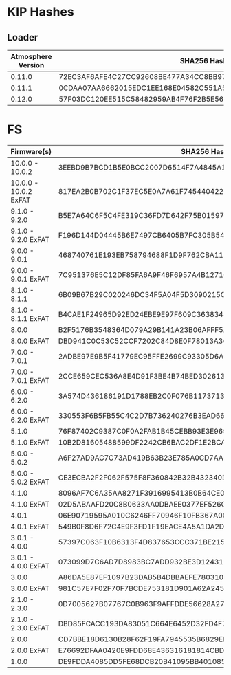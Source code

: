 # KIP Hashes

## Loader

| Atmosphère Version | SHA256 Hash                                                      |
|--------------------|------------------------------------------------------------------|
| 0.11.0             | 72EC3AF6AFE4C27CC92608BE477A34CC8BB97F475AE6521353C40777DC3D3B40 |
| 0.11.1             | 0CDAA07AA6662015EDC1EE168E04582C551A52BACAFA4E8A5D34B88BA6B7BB6C |
| 0.12.0             | 57F03DC120EE515C58482959AB4F76F2B5E56467A377D9576A8BDBE22E3CA2EA |

# FS

| Firmware(s)           | SHA256 Hash                                                      | 
|-----------------------|------------------------------------------------------------------|
| 10.0.0 - 10.0.2       | 3EEBD9B7BCD1B5E0BCC2007D6514F7A4845A1F42AAD795573FD2865DADE1C5E0 |
| 10.0.0 - 10.0.2 ExFAT | 817EA2B0B702C1F37EC5E0A7A61F745440422037DAA3537CEF4E856C40273F78 |
| 9.1.0 - 9.2.0         | B5E7A64C6F5C4FE319C36FD7D642F75B0159771671F73082448ACE30BD6BAE89 |
| 9.1.0 - 9.2.0 ExFAT   | F196D144D04445B6E7497CB6405B7FC305B54F961024BF432575296E4D52BC99 |
| 9.0.0 - 9.0.1         | 468740761E193EB758794688F1D9F762CBA1185ADDAD4EC3C479EC8FBFEC31DD |
| 9.0.0 - 9.0.1 ExFAT   | 7C951376E5C12DF85FA6A9F46F6957A4B1271C1F8201B99735D8DF152E7913F1 |
| 8.1.0 - 8.1.1         | 6B09B67B29C020246DC34F5A04F5D3090215C46F37BD079442977A85B8243BA5 |
| 8.1.0 - 8.1.1 ExFAT   | B4CAE1F24965D92ED24EBE9E97F609C363834471BF18CA375CB6A1DEB77755EA |
| 8.0.0                 | B2F5176B3548364D079A29B141A23B06AFFF5A98055576D5F337A621C0233CE3 |
| 8.0.0 ExFAT           | DBD941C0C53C52CCF7202C84D8E0F78013A3684D8AB5D128096674A8F7755B3D |
| 7.0.0 - 7.0.1         | 2ADBE97E9B5F41779EC95FFE2699C93305D6A69D465CF597D67465CD69BACCE8 |
| 7.0.0 - 7.0.1 ExFAT   | 2CCE659CEC536A8E4D91F3BE4B74BED302613F1E442581FD863708E39112DB50 |
| 6.0.0 - 6.2.0         | 3A574D436186191D1788EB2C0F076B11737132EBB1484CF906B6A8EB3B1BF459 |
| 6.0.0 - 6.2.0 ExFAT   | 330553F6B5FB55C4C2D7B736240276B3EAD664DA79826FA936F99803B6C28F3B |
| 5.1.0                 | 76F87402C9387C0F0A2FAB1B45CEBB93E3E9695C7CFD390F00509B1204101C24 |
| 5.1.0 ExFAT           | 10B2D81605488599DF2242CB6BAC2DF1E2BCAB3BC19DC5CD63DB6FAEC0947097 |
| 5.0.0 - 5.0.2         | A6F27AD9AC7C73AD419B63B23E785A0CD7AA9DC1A63C57D10049423DE7B77E2C |
| 5.0.0 - 5.0.2 ExFAT   | CE3ECBA2F2F062F575F8F360842B32B432340DD2C7590CDEFC03E51B844AE805 |
| 4.1.0                 | 8096AF7C6A35AA8271F3916995413B0B64CE03BD9BBFEB26F2B3E01C5427C69E |
| 4.1.0 ExFAT           | 02D5ABAAFD20C8B0633AA0DBAEE0377EF526CE6AD2AC6F2CAD7180CE69E74311 |
| 4.0.1                 | 06E90719595A010C6246FF70946F10FB367A00BBD8B7D8D1F25CCE0B458D7E89 |
| 4.0.1 ExFAT           | 549B0F8D6F72C4E9F3FD1F19EACE4A5A1DA2D5C393F74224F8BC09DE4AAA4217 |
| 3.0.1 - 4.0.0         | 57397C063F10B6313F4D837653CCC371BE2158BF6DD889326648D5C83D50CECF |
| 3.0.1 - 4.0.0 ExFAT   | 073099D7C6AD7D8983BC7ADD932BE3D1243193792E0920955DBC17F5794FDE28 |
| 3.0.0                 | A86DA5E87EF1097B23DAB5B4DBBAEFE780310AE643D319D6A7A149B9688651A5 |
| 3.0.0 ExFAT           | 981C57E7F02F70F7BCDE753181D901A62A2452B04F5C5FB86500A2172CC44641 |
| 2.1.0 - 2.3.0         | 0D7005627B07767C0B963F9AFFDDE56628A27116CFC4D8B2AF42BDEEBF97205B |
| 2.1.0 - 2.3.0 ExFAT   | DBD85FCACC193DA83051C664E6452D32FD4F7922E5E29A281695B578347F8161 |
| 2.0.0                 | CD7BBE18D6130B28F62F19FA7945535B6829EFE64EF4AAF0DF8DA19885FE4A9A |
| 2.0.0 ExFAT           | E76692DFAA0420E9FDD68E436316181814CBD72E915E153174332C6BEAA41FC3 |
| 1.0.0                 | DE9FDDA4085DD5FE68DCB20B41095BB4010856AF280201552F38273B44CECD6F |
